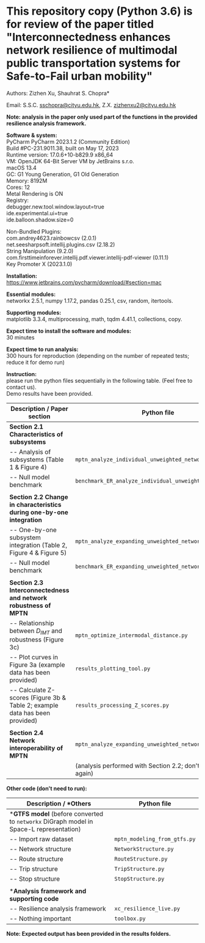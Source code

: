 # This repository copy (Python 3.6) is for review of the paper titled "Interconnectedness enhances network resilience of multimodal public transportation systems for Safe-to-Fail urban mobility"

Authors: Zizhen Xu, Shauhrat S. Chopra*

Email: S.S.C. <sschopra@cityu.edu.hk>, Z.X. <zizhenxu2@cityu.edu.hk>

**Note: analysis in the paper only used part of the functions in the provided resilience analysis framework.**

**Software & system:**\
PyCharm PyCharm 2023.1.2 (Community Edition)\
Build #PC-231.9011.38, built on May 17, 2023\
Runtime version: 17.0.6+10-b829.9 x86_64\
VM: OpenJDK 64-Bit Server VM by JetBrains s.r.o.\
macOS 13.4\
GC: G1 Young Generation, G1 Old Generation\
Memory: 8192M\
Cores: 12\
Metal Rendering is ON\
Registry:\
debugger.new.tool.window.layout=true\
ide.experimental.ui=true\
ide.balloon.shadow.size=0

Non-Bundled Plugins:\
com.andrey4623.rainbowcsv (2.0.1)\
net.seesharpsoft.intellij.plugins.csv (2.18.2)\
String Manipulation (9.2.0)\
com.firsttimeinforever.intellij.pdf.viewer.intellij-pdf-viewer (0.11.1)\
Key Promoter X (2023.1.0)

**Installation:**\
https://www.jetbrains.com/pycharm/download/#section=mac

**Essential modules:**\
networkx 2.5.1, numpy 1.17.2, pandas 0.25.1, csv, random, itertools.

**Supporting modules:**\
matplotlib 3.3.4, multiprocessing, math, tqdm 4.41.1, collections, copy.

**Expect time to install the software and modules:**\
30 minutes

**Expect time to run analysis:**\
300 hours for reproduction (depending on the number of repeated tests; reduce it for
demo run)

**Instruction:**\
please run the python files sequentially in the following table. (Feel free to contact us).\
Demo results have been provided.

| Description / Paper section                                                 | Python file                                                    |  
|-----------------------------------------------------------------------------|----------------------------------------------------------------|
| **Section 2.1 Characteristics of subsystems**                               |                                                                | 
| -- Analysis of subsystems (Table 1 & Figure 4)                              | `mptn_analyze_individual_unweighted_network.py`                |         
| -- Null model benchmark                                                     | `benchmark_ER_analyze_individual_unweighted_network.py`        |          
|                                                                             |                                                                |
| **Section 2.2 Change in characteristics during one-by-one integration**     |                                                                |              
| -- One-by-one subsystem integration (Table 2, Figure 4 & Figure 5)          | `mptn_analyze_expanding_unweighted_network.py`                 |  
| -- Null model benchmark                                                     | `benchmark_ER_expanding_unweighted_network.py`                 |           
|                                                                             |                                                                |
| **Section 2.3 Interconnectedness and network robustness of MPTN**           |                                                                |
| -- Relationship between $D_{IMT}$ and robustness (Figure 3c)                | `mptn_optimize_intermodal_distance.py`                         |
| -- Plot curves in Figure 3a (example data has been provided)                | `results_plotting_tool.py`                                     |
| -- Calculate Z-scores (Figure 3b & Table 2; example data has been provided) | `results_processing_Z_scores.py`                               |
|                                                                             |                                                                |
| **Section 2.4 Network interoperability of MPTN**                            | `mptn_analyze_expanding_unweighted_network.py`                 |
|                                                                             | (analysis performed with Section 2.2; don't need to run again) |

**Other code (don't need to run):**

| Description / *Others                                                                    | Python file                  |  
|------------------------------------------------------------------------------------------|------------------------------|
| ***GTFS model** (before converted to `networkx` DiGraph model in Space-L representation) |                              |             
| -- Import raw dataset                                                                    | `mptn_modeling_from_gtfs.py` |          
| -- Network structure                                                                     | `NetworkStructure.py`        |                
| -- Route structure                                                                       | `RouteStructure.py`          |        
| -- Trip structure                                                                        | `TripStructure.py`           |
| -- Stop structure                                                                        | `StopStructure.py`           |                 
|                                                                                          |                              |
| ***Analysis framework and supporting code**                                              |                              |          
| -- Resilience analysis framework                                                         | `xc_resilience_live.py`      |               
| -- Nothing important                                                                     | `toolbox.py`                 |                  

**Note: Expected output has been provided in the results folders.**